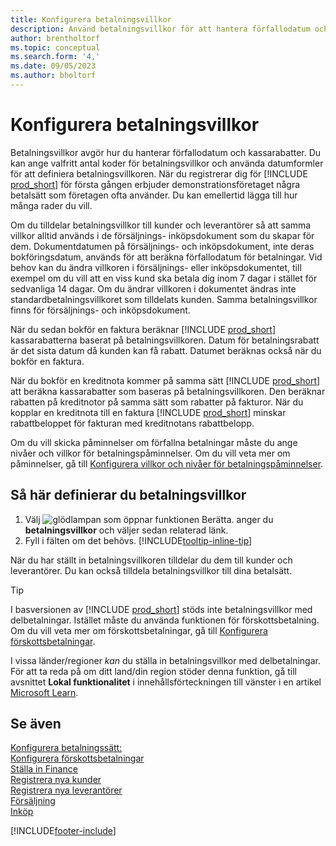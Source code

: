 ```yaml
---
title: Konfigurera betalningsvillkor
description: Använd betalningsvillkor för att hantera förfallodatum och betalningar.
author: brentholtorf
ms.topic: conceptual
ms.search.form: '4,'
ms.date: 09/05/2023
ms.author: bholtorf
---
```

# Konfigurera betalningsvillkor

Betalningsvillkor avgör hur du hanterar förfallodatum och kassarabatter. Du kan ange valfritt antal koder för betalningsvillkor och använda datumformler för att definiera betalningsvillkoren. När du registrerar dig för [!INCLUDE [prod_short](includes/prod_short.md)] för första gången erbjuder demonstrationsföretaget några betalsätt som företagen ofta använder. Du kan emellertid lägga till hur många rader du vill.  

Om du tilldelar betalningsvillkor till kunder och leverantörer så att samma villkor alltid används i de försäljnings- inköpsdokument som du skapar för dem. Dokumentdatumen på försäljnings- och inköpsdokument, inte deras bokföringsdatum, används för att beräkna förfallodatum för betalningar. Vid behov kan du ändra villkoren i försäljnings- eller inköpsdokumentet, till exempel om du vill att en viss kund ska betala dig inom 7 dagar i stället för sedvanliga 14 dagar. Om du ändrar villkoren i dokumentet ändras inte standardbetalningsvillkoret som tilldelats kunden. Samma betalningsvillkor finns för försäljnings- och inköpsdokument.

När du sedan bokför en faktura beräknar [!INCLUDE [prod_short](includes/prod_short.md)] kassarabatterna baserat på betalningsvillkoren. Datum för betalningsrabatt är det sista datum då kunden kan få rabatt. Datumet beräknas också när du bokför en faktura.  

När du bokför en kreditnota kommer på samma sätt [!INCLUDE [prod_short](includes/prod_short.md)] att beräkna kassarabatter som baseras på betalningsvillkoren. Den beräknar rabatten på kreditnotor på samma sätt som rabatter på fakturor. När du kopplar en kreditnota till en faktura [!INCLUDE [prod_short](includes/prod_short.md)] minskar rabattbeloppet för fakturan med kreditnotans rabattbelopp.  

Om du vill skicka påminnelser om förfallna betalningar måste du ange nivåer och villkor för betalningspåminnelser. Om du vill veta mer om påminnelser, gå till [Konfigurera villkor och nivåer för betalningspåminnelser](finance-setup-reminders.md).  

## Så här definierar du betalningsvillkor

1. Välj ![glödlampan som öppnar funktionen Berätta.](media/ui-search/search_small.png "Berätta för mig vad du vill göra") anger du **betalningsvillkor** och väljer sedan relaterad länk.  
2. Fyll i fälten om det behövs. [!INCLUDE[tooltip-inline-tip](includes/tooltip-inline-tip_md.md)]  

När du har ställt in betalningsvillkoren tilldelar du dem till kunder och leverantörer. Du kan också tilldela betalningsvillkor till dina betalsätt.  

> [!TIP]
> I basversionen av [!INCLUDE [prod_short](includes/prod_short.md)] stöds inte betalningsvillkor med delbetalningar. Istället måste du använda funktionen för förskottsbetalning. Om du vill veta mer om förskottsbetalningar, gå till [Konfigurera förskottsbetalningar](finance-set-up-prepayments.md).
>
> I vissa länder/regioner *kan* du ställa in betalningsvillkor med delbetalningar. För att ta reda på om ditt land/din region stöder denna funktion, gå till avsnittet **Lokal funktionalitet** i innehållsförteckningen till vänster i en artikel [Microsoft Learn](about-localization.md).

## Se även

[Konfigurera betalningssätt:](finance-payment-methods.md)  
[Konfigurera förskottsbetalningar](finance-set-up-prepayments.md)  
[Ställa in Finance](finance-setup-finance.md)  
[Registrera nya kunder](sales-how-register-new-customers.md)  
[Registrera nya leverantörer](purchasing-how-register-new-vendors.md)  
[Försäljning](sales-manage-sales.md)  
[Inköp](purchasing-manage-purchasing.md)  


[!INCLUDE[footer-include](includes/footer-banner.md)]
